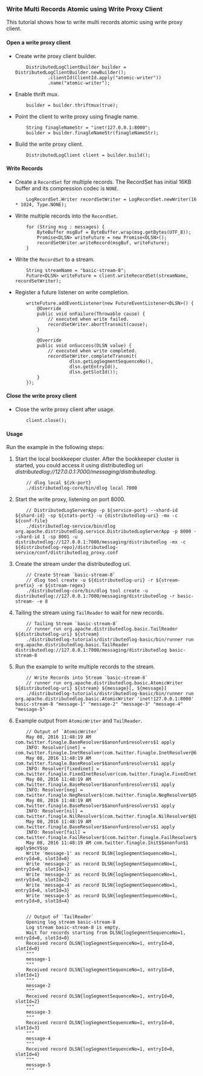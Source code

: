 ### Write Multi Records Atomic using Write Proxy Client

This tutorial shows how to write multi records atomic using write proxy client.

#### Open a write proxy client

-   Create write proxy client builder.
    ```
        DistributedLogClientBuilder builder = DistributedLogClientBuilder.newBuilder();
                .clientId(ClientId.apply("atomic-writer"))
                .name("atomic-writer");
    ```

-   Enable thrift mux.
    ```
        builder = builder.thriftmux(true);
    ```

-   Point the client to write proxy using finagle name.
    ```
        String finagleNameStr = "inet!127.0.0.1:8000";
        builder = builder.finagleNameStr(finagleNameStr);
    ```

-   Build the write proxy client.
    ```
        DistributedLogClient client = builder.build();
    ```

#### Write Records

-   Create a `RecordSet` for multiple records. The RecordSet has initial 16KB buffer and its
    compression codec is `NONE`.
    ```
        LogRecordSet.Writer recordSetWriter = LogRecordSet.newWriter(16 * 1024, Type.NONE);
    ```

-   Write multiple records into the `RecordSet`.
    ```
        for (String msg : messages) {
            ByteBuffer msgBuf = ByteBuffer.wrap(msg.getBytes(UTF_8));
            Promise<DLSN> writeFuture = new Promise<DLSN>();
            recordSetWriter.writeRecord(msgBuf, writeFuture);
        }
    ```

-   Write the `RecordSet` to a stream.
    ```
        String streamName = "basic-stream-8";
        Future<DLSN> writeFuture = client.writeRecordSet(streamName, recordSetWriter);
    ```

-   Register a future listener on write completion.
    ```
        writeFuture.addEventListener(new FutureEventListener<DLSN>() {
            @Override
            public void onFailure(Throwable cause) {
                // executed when write failed.
                recordSetWriter.abortTransmit(cause);
            }

            @Override
            public void onSuccess(DLSN value) {
                // executed when write completed.
                recordSetWriter.completeTransmit(
                        dlsn.getLogSegmentSequenceNo(),
                        dlsn.getEntryId(),
                        dlsn.getSlotId());
            }
        });
    ```

#### Close the write proxy client

-   Close the write proxy client after usage.
    ```
        client.close();
    ```

#### Usage

Run the example in the following steps:

1.  Start the local bookkeeper cluster. After the bookkeeper cluster is started, you could access
    it using distributedlog uri *distributedlog://127.0.0.1:7000/messaging/distributedlog*.

    ```
        // dlog local ${zk-port}
        ./distributedlog-core/bin/dlog local 7000
    ```

2.  Start the write proxy, listening on port 8000.
    ```
        // DistributedLogServerApp -p ${service-port} --shard-id ${shard-id} -sp ${stats-port} -u {distributedlog-uri} -mx -c ${conf-file}
        ./distributedlog-service/bin/dlog org.apache.distributedlog.service.DistributedLogServerApp -p 8000 --shard-id 1 -sp 8001 -u distributedlog://127.0.0.1:7000/messaging/distributedlog -mx -c ${distributedlog-repo}/distributedlog-service/conf/distributedlog_proxy.conf
    ```

3.  Create the stream under the distributedlog uri.

    ```
        // Create Stream `basic-stream-8`
        // dlog tool create -u ${distributedlog-uri} -r ${stream-prefix} -e ${stream-regex}
        ./distributedlog-core/bin/dlog tool create -u distributedlog://127.0.0.1:7000/messaging/distributedlog -r basic-stream- -e 8
    ```

4.  Tailing the stream using `TailReader` to wait for new records.
    ```
        // Tailing Stream `basic-stream-8`
        // runner run org.apache.distributedlog.basic.TailReader ${distributedlog-uri} ${stream}
        ./distributedlog-tutorials/distributedlog-basic/bin/runner run org.apache.distributedlog.basic.TailReader distributedlog://127.0.0.1:7000/messaging/distributedlog basic-stream-8
    ```

6.  Run the example to write multiple records to the stream.
    ```
        // Write Records into Stream `basic-stream-8`
        // runner run org.apache.distributedlog.basic.AtomicWriter ${distributedlog-uri} ${stream} ${message}[, ${message}]
        ./distributedlog-tutorials/distributedlog-basic/bin/runner run org.apache.distributedlog.basic.AtomicWriter 'inet!127.0.0.1:8000' basic-stream-8 "message-1" "message-2" "message-3" "message-4" "message-5"
    ```

7.  Example output from `AtomicWriter` and `TailReader`.
    ```
        // Output of `AtomicWriter`
        May 08, 2016 11:48:19 AM com.twitter.finagle.BaseResolver$$anonfun$resolvers$1 apply
        INFO: Resolver[inet] = com.twitter.finagle.InetResolver(com.twitter.finagle.InetResolver@6c3e459e)
        May 08, 2016 11:48:19 AM com.twitter.finagle.BaseResolver$$anonfun$resolvers$1 apply
        INFO: Resolver[fixedinet] = com.twitter.finagle.FixedInetResolver(com.twitter.finagle.FixedInetResolver@4d5698f)
        May 08, 2016 11:48:19 AM com.twitter.finagle.BaseResolver$$anonfun$resolvers$1 apply
        INFO: Resolver[neg] = com.twitter.finagle.NegResolver$(com.twitter.finagle.NegResolver$@57052dc3)
        May 08, 2016 11:48:19 AM com.twitter.finagle.BaseResolver$$anonfun$resolvers$1 apply
        INFO: Resolver[nil] = com.twitter.finagle.NilResolver$(com.twitter.finagle.NilResolver$@14ff89d7)
        May 08, 2016 11:48:19 AM com.twitter.finagle.BaseResolver$$anonfun$resolvers$1 apply
        INFO: Resolver[fail] = com.twitter.finagle.FailResolver$(com.twitter.finagle.FailResolver$@14b28d06)
        May 08, 2016 11:48:19 AM com.twitter.finagle.Init$$anonfun$1 apply$mcV$sp
        Write 'message-1' as record DLSN{logSegmentSequenceNo=1, entryId=0, slotId=0}
        Write 'message-2' as record DLSN{logSegmentSequenceNo=1, entryId=0, slotId=1}
        Write 'message-3' as record DLSN{logSegmentSequenceNo=1, entryId=0, slotId=2}
        Write 'message-4' as record DLSN{logSegmentSequenceNo=1, entryId=0, slotId=3}
        Write 'message-5' as record DLSN{logSegmentSequenceNo=1, entryId=0, slotId=4}


        // Output of `TailReader`
        Opening log stream basic-stream-8
        Log stream basic-stream-8 is empty.
        Wait for records starting from DLSN{logSegmentSequenceNo=1, entryId=0, slotId=0}
        Received record DLSN{logSegmentSequenceNo=1, entryId=0, slotId=0}
        """
        message-1
        """
        Received record DLSN{logSegmentSequenceNo=1, entryId=0, slotId=1}
        """
        message-2
        """
        Received record DLSN{logSegmentSequenceNo=1, entryId=0, slotId=2}
        """
        message-3
        """
        Received record DLSN{logSegmentSequenceNo=1, entryId=0, slotId=3}
        """
        message-4
        """
        Received record DLSN{logSegmentSequenceNo=1, entryId=0, slotId=4}
        """
        message-5
        """
    ```
